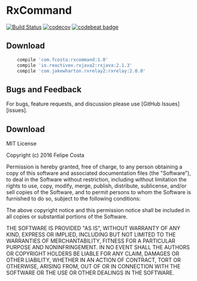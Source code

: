 # RxCommand

[![Build Status](https://travis-ci.org/felipehjcosta/kotlin-rxjava-android.svg?branch=master)](https://travis-ci.org/felipehjcosta/kotlin-rxjava-android)
[![codecov](https://codecov.io/gh/fcostaa/RxCommand/branch/master/graph/badge.svg)](https://codecov.io/gh/fcostaa/RxCommand)
[![codebeat badge](https://codebeat.co/badges/a4d4b1a5-cce8-4f2b-b4f8-bae6614d3aa2)](https://codebeat.co/projects/github-com-fcostaa-rxcommand-master)


Download
--------

```groovy
    compile 'com.fcosta:rxcommand:1.0'
    compile 'io.reactivex.rxjava2:rxjava:2.1.3'
    compile 'com.jakewharton.rxrelay2:rxrelay:2.0.0'
```

Bugs and Feedback
--------

For bugs, feature requests, and discussion please use [GitHub Issues][issues].

Download
--------

  MIT License
  
  Copyright (c) 2016 Felipe Costa
  
  Permission is hereby granted, free of charge, to any person obtaining a copy
  of this software and associated documentation files (the "Software"), to deal
  in the Software without restriction, including without limitation the rights
  to use, copy, modify, merge, publish, distribute, sublicense, and/or sell
  copies of the Software, and to permit persons to whom the Software is
  furnished to do so, subject to the following conditions:
  
  The above copyright notice and this permission notice shall be included in all
  copies or substantial portions of the Software.
  
  THE SOFTWARE IS PROVIDED "AS IS", WITHOUT WARRANTY OF ANY KIND, EXPRESS OR
  IMPLIED, INCLUDING BUT NOT LIMITED TO THE WARRANTIES OF MERCHANTABILITY,
  FITNESS FOR A PARTICULAR PURPOSE AND NONINFRINGEMENT. IN NO EVENT SHALL THE
  AUTHORS OR COPYRIGHT HOLDERS BE LIABLE FOR ANY CLAIM, DAMAGES OR OTHER
  LIABILITY, WHETHER IN AN ACTION OF CONTRACT, TORT OR OTHERWISE, ARISING FROM,
  OUT OF OR IN CONNECTION WITH THE SOFTWARE OR THE USE OR OTHER DEALINGS IN THE
  SOFTWARE.
